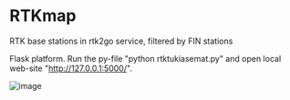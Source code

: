 # RTKmap
RTK base stations in rtk2go service, filtered by FIN stations

Flask platform. 
Run the py-file "python rtktukiasemat.py" and open local web-site "http://127.0.0.1:5000/".

![image](https://github.com/tuni-agri/RTKmap/assets/44966913/7b9090bd-bacc-4e9e-965b-b9ad4a721824)

